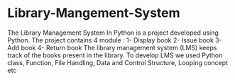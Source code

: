 # Library-Mangement-System
The Library Management System In Python is a project developed using Python. 
The project contains 4 module :
1-  Display book
2-  Issue book 
3-  Add book 
4-  Return book 
The library management system (LMS)  keeps track of the books present in the library. To develop LMS we used Python class, Function, File Handling, Data and Control Structure, Looping concept etc
